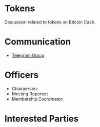 # Tokens

Discussion related to tokens on Bitcoin Cash.

# Communication

* [Telegram Group](https://t.me/joinchat/HCYr504uzFyB7djbgD1dag)

# Officers

 * Chairperson:
 * Meeting Reporter:
 * Membership Coordinator:

# Interested Parties

